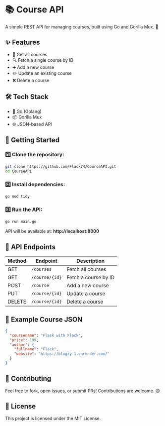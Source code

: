 # 📚 Course API

A simple REST API for managing courses, built using Go and Gorilla Mux. 🚀

## ✨ Features
- 📖 Get all courses
- 🔍 Fetch a single course by ID
- ➕ Add a new course
- ✏️ Update an existing course
- ❌ Delete a course

## 🛠 Tech Stack
- 🐹 Go (Golang)
- 📦 Gorilla Mux
- 🌐 JSON-based API

## 🚀 Getting Started
### 1️⃣ Clone the repository:
```bash
git clone https://github.com/Flack74/CourseAPI.git
cd CourseAPI
```

### 2️⃣ Install dependencies:
```bash
go mod tidy
```

### 3️⃣ Run the API:
```bash
go run main.go
```

API will be available at: **http://localhost:8000**

## 🔗 API Endpoints
| Method | Endpoint         | Description            |
|--------|----------------|------------------------|
| GET    | `/courses`     | Fetch all courses     |
| GET    | `/course/{id}` | Fetch a course by ID  |
| POST   | `/course`      | Add a new course      |
| PUT    | `/course/{id}` | Update a course       |
| DELETE | `/course/{id}` | Delete a course       |

## 🎯 Example Course JSON
```json
{
  "coursename": "Flask with Flack",
  "price": 199,
  "author": {
    "fullname": "Flack",
    "website": "https://blogzy-1.onrender.com/"
  }
}
```

## 🤝 Contributing
Feel free to fork, open issues, or submit PRs! Contributions are welcome. 😊

## 📜 License
This project is licensed under the MIT License.
